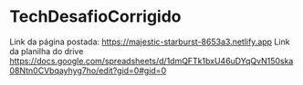 # TechDesafioCorrigido
Link da página postada: https://majestic-starburst-8653a3.netlify.app
Link da planilha do drive https://docs.google.com/spreadsheets/d/1dmQFTk1bxU46uDYqQvN150ska08Ntn0CVbqayhyg7ho/edit?gid=0#gid=0
